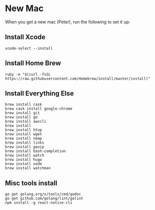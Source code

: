 # New Mac

When you get a new mac (Peter), run the following to set it up:

## Install Xcode
```xcode-select --install```

## Install Home Brew
```ruby -e "$(curl -fsSL https://raw.githubusercontent.com/Homebrew/install/master/install)"```

## Install Everything Else
```
brew install cask
brew cask install google-chrome
brew install git
brew install go
brew install awscli
brew install
brew install htop
brew install wget
brew install nmap
brew install links
brew install geoip
brew install bash-completion
brew install watch
brew install hugo
brew install node
brew install watchman
```

## Misc tools install
```
go get golang.org/x/tools/cmd/godoc
go get github.com/golang/lint/golint
npm install -g react-native-cli
```
